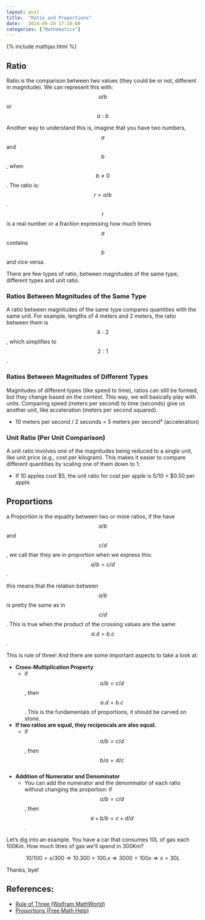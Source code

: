 ```yaml
---
layout: post
title:  "Ratio and Proportions"
date:   2024-09-20 17:20:00
categories: ["Mathematics"]
---
```


{% include mathjax.html %}

## Ratio

Ratio is the comparison between two values (they could be or not, different in magnitude). We can represent this with:  $$a/b$$ or $$a:b$$

Another way to understand this is, imagine that you have two numbers, $$a$$ and $$b$$, when $$b≠0$$. The ratio is: $$r = a/b$$.
$$r$$ is a real number or a fraction expressing how much times $$a$$ contains $$b$$ and vice versa. 

There are few types of ratio, between magnitudes of the same type, different types and unit ratio.

### **Ratios Between Magnitudes of the Same Type**

A ratio between magnitudes of the same type compares quantities with the same unit. 
For example, lengths of 4 meters and 2 meters, the ratio between them is $$4:2$$, which simplifies to$$2:1$$. 

### **Ratios Between Magnitudes of Different Types**

Magnitudes of different types (like speed to time), ratios can still be formed, but they change based on the context. 
This way, we will basically play with units. Comparing speed (meters per second) to time (seconds) give us another unit, like acceleration (meters per second squared).

- 10 meters per second / 2 seconds = 5 meters per second² (acceleration)

### **Unit Ratio (Per Unit Comparison)**

A unit ratio involves one of the magnitudes being reduced to a single unit, like unit price (e.g., cost per kilogram). This makes it easier to compare different quantities by scaling one of them down to 1.

- If 10 apples cost $5, the unit ratio for cost per apple is 5/10 = $0.50 per apple.

## Proportions

a Proportion is the equality between two or more ratios, if the have $$a/b$$ and $$c/d$$, we call thar they are in proportion when we express this: $$a/b = c/d$$.

this means that the relation between $$a/b$$  is pretty the same as in $$c/d$$. This is true when the product of the crossing values are the same: $$a.d = b.c$$.

This is rule of three! And there are some important aspects to take a look at: 

- **Cross-Multiplication Property**
    - if $$a/b = c/d$$, then $$a.d = b.c$$. This is the fundamentals of proportions, it should be carved on stone.
- **If two ratios are equal, they reciprocals are also equal.**
    - if $$a/b = c/d$$, then $$b/a = d/c$$.
- **Addition of Numerator and Denominator**
    - You can add the numerator and the denominator of each ratio without changing the proportion: if $$a/b = c/d$$, then $$a+b/b = c+d/d$$.

Let’s dig into an example. You have a car that consumes 10L of gas each 100Km. How much litres of gas we'll spend in 300Km? 

$$10/100 = x/300 ⇒ 10.300 = 100.x ⇒ 3000 = 100x ⇒ x = 30L$$

Thanks, bye!

## References:
- [Rule of Three (Wolfram MathWorld)](https://mathworld.wolfram.com/RuleofThree.html)
- [Proportions (Free Math Help)](https://www.freemathhelp.com/proportions/)
